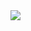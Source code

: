 <img src="https://capsule-render.vercel.app/api?type=wave&color=auto&height=200&section=header&text=Hi%20I'm Hanmoon&fontSize=50" />
<br>

